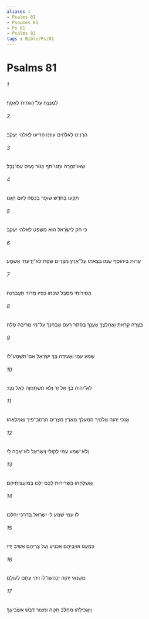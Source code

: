 ```yaml
---
aliases : 
- Psalms 81
- Psaumes 81
- Ps 81
- Psalms 81
tags : Bible/Ps/81
---
```


# Psalms 81

###### 1
לַמְנַצֵּחַ עַל־הַגִּתִּית לְאָסָף׃
###### 2
הַרְנִינוּ לֵאלֹהִים עוּזֵּנוּ הָרִיעוּ לֵאלֹהֵי יַעֲקֹב׃
###### 3
שְׂאוּ־זִמְרָה וּתְנוּ־תֹף כִּנֹּור נָעִים עִם־נָבֶל׃
###### 4
תִּקְעוּ בַחֹדֶשׁ שֹׁופָר בַּכֵּסֶה לְיֹום חַגֵּנוּ׃
###### 5
כִּי חֹק לְיִשְׂרָאֵל הוּא מִשְׁפָּט לֵאלֹהֵי יַעֲקֹב׃
###### 6
עֵדוּת בִּיהֹוסֵף שָׂמֹו בְּצֵאתֹו עַל־אֶרֶץ מִצְרָיִם שְׂפַת לֹא־יָדַעְתִּי אֶשְׁמָע׃
###### 7
הֲסִירֹותִי מִסֵּבֶל שִׁכְמֹו כַּפָּיו מִדּוּד תַּעֲבֹרְנָה׃
###### 8
בַּצָּרָה קָרָאתָ וָאֲחַלְּצֶךָּ אֶעֶנְךָ בְּסֵתֶר רַעַם אֶבְחָנְךָ עַל־מֵי מְרִיבָה סֶלָה׃
###### 9
שְׁמַע עַמִּי וְאָעִידָה בָּךְ יִשְׂרָאֵל אִם־תִּשְׁמַע־לִי׃
###### 10
לֹא־יִהְיֶה בְךָ אֵל זָר וְלֹא תִשְׁתַּחֲוֶה לְאֵל נֵכָר׃
###### 11
אָנֹכִי יְהוָה אֱלֹהֶיךָ הַמַּעַלְךָ מֵאֶרֶץ מִצְרָיִם הַרְחֶב־פִּיךָ וַאֲמַלְאֵהוּ׃
###### 12
וְלֹא־שָׁמַע עַמִּי לְקֹולִי וְיִשְׂרָאֵל לֹא־אָבָה לִי׃
###### 13
וָאֲשַׁלְּחֵהוּ בִּשְׁרִירוּת לִבָּם יֵלְכוּ בְּמֹועֲצֹותֵיהֶם׃
###### 14
לוּ עַמִּי שֹׁמֵעַ לִי יִשְׂרָאֵל בִּדְרָכַי יְהַלֵּכוּ׃
###### 15
כִּמְעַט אֹויְבֵיהֶם אַכְנִיעַ וְעַל צָרֵיהֶם אָשִׁיב יָדִי׃
###### 16
מְשַׂנְאֵי יְהוָה יְכַחֲשׁוּ־לֹו וִיהִי עִתָּם לְעֹולָם׃
###### 17
וַיַּאֲכִילֵהוּ מֵחֵלֶב חִטָּה וּמִצּוּר דְּבַשׁ אַשְׂבִּיעֶךָ׃
